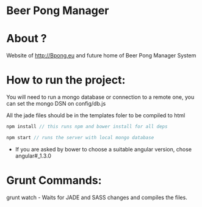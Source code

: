 Beer Pong Manager
=================

About ?
================

Website of http://Bpong.eu and future home of Beer Pong Manager System

How to run the project:
=================

You will need to run a mongo database or connection to a remote one, you can set the mongo DSN on config/db.js

All the jade files should be in the templates foler to be compiled to html

```javascript
npm install // this runs npm and bower install for all deps

npm start // runs the server with local mongo database
```

* If you are asked by bower to choose a suitable angular version, chose angular#_1.3.0

Grunt Commands:
=================

grunt watch   - Waits for JADE and SASS changes and compiles the files.
